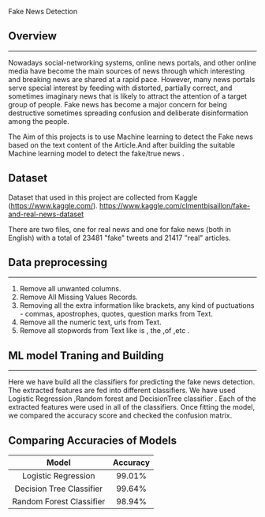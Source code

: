  Fake News Detection
## **Overview**
---
Nowadays social-networking systems, online news portals, and other online media have become the main sources of news through which interesting and breaking news are shared at a rapid pace. However, many news portals serve special interest by feeding with distorted, partially correct, and sometimes imaginary news that is likely to attract the attention of a target group of people. Fake
news has become a major concern for being destructive sometimes spreading confusion and deliberate disinformation among the people.

The Aim of this projects is to use  Machine learning  to detect the Fake news based on the text content of the Article.And after building the suitable Machine learning model to detect the fake/true news .


## **Dataset**
Dataset that used in this project are collected from Kaggle (https://www.kaggle.com/).
https://www.kaggle.com/clmentbisaillon/fake-and-real-news-dataset

There are two files, one for real news and one for fake news (both in English) with a total of 23481 "fake" tweets and 21417 "real" articles.

## **Data preprocessing**
---
1. Remove all unwanted columns.
2. Remove All Missing Values Records.
3. Removing all the extra information like brackets, any kind of puctuations - commas, apostrophes, quotes, question marks from Text.
4. Remove all the numeric text, urls from Text.
5. Remove all stopwords from Text like is , the ,of ,etc .


## **ML model Traning and Building**
---
Here we have build all the classifiers for predicting the fake news detection. The extracted features are fed into different classifiers. We have used Logistic Regression  ,Random forest and   DecisionTree classifier . Each of the extracted features were used in all of the classifiers. Once fitting the model, we compared the accuracy score and checked the confusion matrix.


## Comparing Accuracies of Models

| Model                     | Accuracy     |
|:-------------------------:|:------------:|
| Logistic Regression       | 99.01%       |
| Decision Tree Classifier  | 99.64%       |
| Random Forest Classifier  | 98.94%       |


